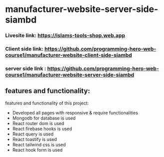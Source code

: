 # manufacturer-website-server-side-siambd
###  Livesite link: https://islams-tools-shop.web.app
### Client side link: https://github.com/programming-hero-web-course1/manufacturer-website-client-side-siambd
### server side link : https://github.com/programming-hero-web-course1/manufacturer-website-server-side-siambd

## features and functionality: 
 features and functionality of this project:
* Developed all pages with responsive & require functionalities
* Mongodb for database is used
* React router dom is used
* React firebase hooks is used
* React query is used
* React toastify is used
* React tailwind css is used
* React hook form is used